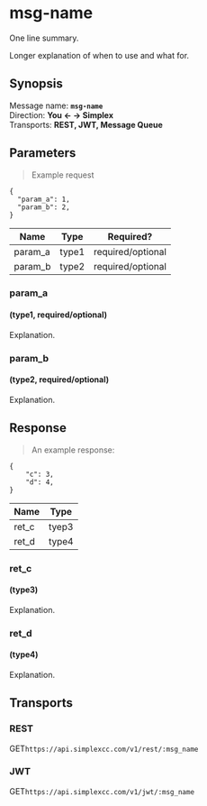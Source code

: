 # msg-name #

One line summary.

Longer explanation of when to use and what for.

## Synopsis ##

Message name: **`msg-name`**  
Direction: **You &larr; &rarr; Simplex**  
Transports: **REST, JWT, Message Queue**

## Parameters ##

> Example request

```javascript--json
{
  "param_a": 1,
  "param_b": 2,
}
```

Name | Type | Required?
---- | ---- | ---------
param_a | type1 | required/optional
param_b | type2 | required/optional

### param_a ###
#### (type1, required/optional)

Explanation.

### param_b ###
#### (type2, required/optional)

Explanation.

## Response ##

> An example response:

```javascript--json
{
    "c": 3,
    "d": 4,
}
```

Name | Type
---- | ----
ret_c | tyep3
ret_d | type4

### ret_c ###
#### (type3)

Explanation.

### ret_d ###
#### (type4)

Explanation.

## Transports ##

### REST ###

<span class="http-verb http-get">GET</span>`https://api.simplexcc.com/v1/rest/:msg_name`

### JWT ###

<span class="http-verb http-get">GET</span>`https://api.simplexcc.com/v1/jwt/:msg_name`

[modeline]: # ( vim: set ts=2 sw=2 expandtab wrap linebreak: )
